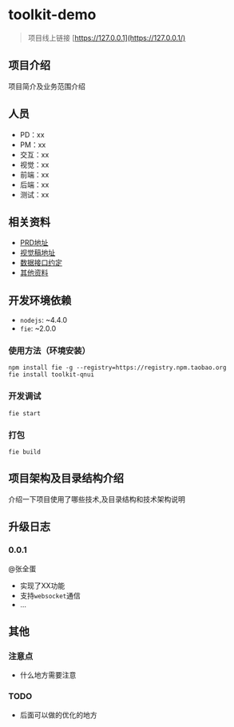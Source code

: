 # toolkit-demo

> 项目线上链接 [https://127.0.0.1](https://127.0.0.1/)

## 项目介绍

项目简介及业务范围介绍


## 人员

- PD：xx
- PM：xx
- 交互：xx
- 视觉：xx
- 前端：xx
- 后端：xx
- 测试：xx

## 相关资料

- [PRD地址]()
- [视觉稿地址]()
- [数据接口约定]()
- [其他资料]()

## 开发环境依赖

- `nodejs`: ~4.4.0
- `fie`: ~2.0.0



### 使用方法（环境安装）

```
npm install fie -g --registry=https://registry.npm.taobao.org
fie install toolkit-qnui
```



### 开发调试

```
fie start
```

### 打包

```
fie build
```


## 项目架构及目录结构介绍

介绍一下项目使用了哪些技术,及目录结构和技术架构说明

## 升级日志


### 0.0.1

@张全蛋

- 实现了XX功能
- 支持`websocket`通信
- ...


## 其他

### 注意点

- 什么地方需要注意

### TODO

- 后面可以做的优化的地方
